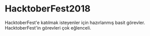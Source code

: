 # HacktoberFest2018
HacktoberFest'e katılmak isteyenler için hazırlanmış basit görevler.
HacktoberFest'in görevleri çok eğlenceli.
